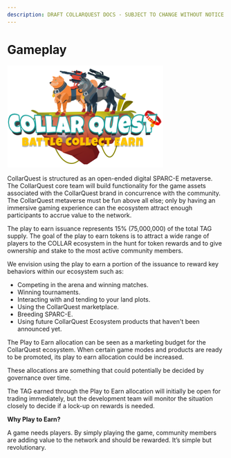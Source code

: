 ```yaml
---
description: DRAFT COLLARQUEST DOCS - SUBJECT TO CHANGE WITHOUT NOTICE.
---
```


# Gameplay

![CollarQuest a Metaverse Play2Earn Ecosystem](../../../.gitbook/assets/CQ-Title.png)

CollarQuest is structured as an open-ended digital SPARC-E metaverse. The CollarQuest core team will build functionality for the game assets associated with the CollarQuest brand in concurrence with the community. The CollarQuest metaverse must be fun above all else; only by having an immersive gaming experience can the ecosystem attract enough participants to accrue value to the network.

The play to earn issuance represents 15% (75,000,000) of the total TAG supply. The goal of the play to earn tokens is to attract a wide range of players to the COLLAR ecosystem in the hunt for token rewards and to give ownership and stake to the most active community members.&#x20;

We envision using the play to earn a portion of the issuance to reward key behaviors within our ecosystem such as:

* Competing in the arena and winning matches.
* Winning tournaments.
* Interacting with and tending to your land plots.
* Using the CollarQuest marketplace.
* Breeding SPARC-E.
* Using future CollarQuest Ecosystem products that haven't been announced yet.

‌The Play to Earn allocation can be seen as a marketing budget for the CollarQuest ecosystem. When certain game modes and products are ready to be promoted, its play to earn allocation could be increased.

These allocations are something that could potentially be decided by governance over time.

The TAG earned through the Play to Earn allocation will initially be open for trading immediately, but the development team will monitor the situation closely to decide if a lock-up on rewards is needed.

**Why Play to Earn?**

A game needs players. By simply playing the game, community members are adding value to the network and should be rewarded. It’s simple but revolutionary.
